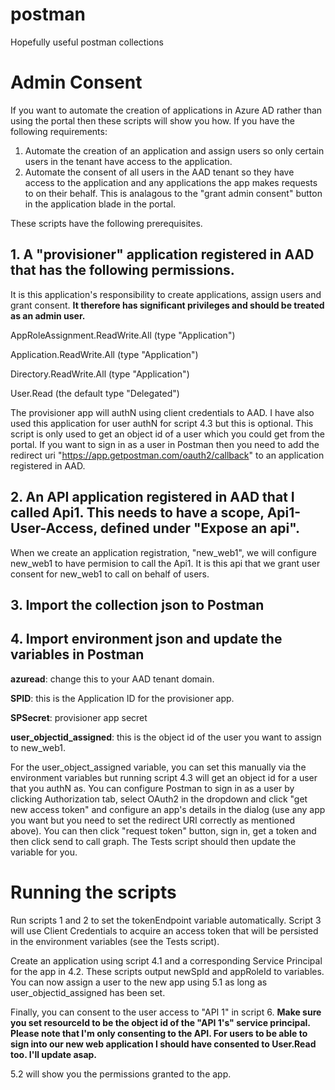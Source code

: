 # postman
Hopefully useful postman collections

# Admin Consent

If you want to automate the creation of applications in Azure AD rather than using the portal then these scripts will show you how. If you have the following requirements:

1. Automate the creation of an application and assign users so only certain users in the tenant have access to the application.
2. Automate the consent of all users in the AAD tenant so they have access to the application and any applications the app makes requests to on their behalf. This is analagous to the "grant admin consent" button in the application blade in the portal.

These scripts have the following prerequisites.

## 1. A "provisioner" application registered in AAD that has the following permissions. 

It is this application's responsibility to create applications, assign users and grant consent. <b>It therefore has significant privileges and should be treated as an admin user.</b>

AppRoleAssignment.ReadWrite.All (type "Application")

Application.ReadWrite.All (type "Application")

Directory.ReadWrite.All (type "Application")

User.Read (the default type "Delegated")


The provisioner app will authN using client credentials to AAD. I have also used this application for user authN for script 4.3 but this is optional. This script is only used to get an object id of a user which you could get from the portal. If you want to sign in as a user in Postman then you need to add the redirect uri "https://app.getpostman.com/oauth2/callback" to an application registered in AAD.

## 2. An API application registered in AAD that I called Api1. This needs to have a scope, Api1-User-Access, defined under "Expose an api".

When we create an application registration, "new_web1", we will configure new_web1 to have permision to call the Api1. It is this api that we grant user consent for new_web1 to call on behalf of users. 

## 3. Import the collection json to Postman

## 4. Import environment json and update the variables in Postman

<b>azuread</b>: change this to your AAD tenant domain.

<b>SPID</b>: this is the Application ID for the provisioner app.

<b>SPSecret</b>: provisioner app secret

<b>user_objectid_assigned</b>: this is the object id of the user you want to assign to new_web1. 


For the user_object_assigned variable, you can set this manually via the environment variables but running script 4.3 will get an object id for a user that you authN as. You can configure Postman to sign in as a user by clicking Authorization tab, select OAuth2 in the dropdown and click "get new access token" and configure an app's details in the dialog (use any app you want but you need to set the redirect URI correctly as mentioned above). You can then click "request token" button, sign in, get a token and then click send to call graph. The Tests script should then update the variable for you. 



# Running the scripts

Run scripts 1 and 2 to set the tokenEndpoint variable automatically. Script 3 will use Client Credentials to acquire an access token that will be persisted in the environment variables (see the Tests script).

Create an application using script 4.1 and a corresponding Service Principal for the app in 4.2. These scripts output newSpId and appRoleId to variables. You can now assign a user to the new app using 5.1 as long as user_objectid_assigned has been set. 

Finally, you can consent to the user access to "API 1" in script 6. <b>Make sure you set resourceId to be the object id of the "API 1's" service principal. Please note that I'm only consenting to the API. For users to be able to sign into our new web application I should have consented to User.Read too. I'll update asap.</b>

5.2 will show you the permissions granted to the app.

